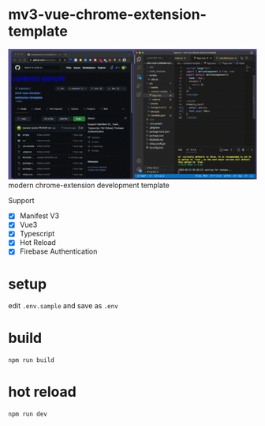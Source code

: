 # mv3-vue-chrome-extension-template
![demo](./demo.gif)
modern chrome-extension development template

Support 
- [x] Manifest V3
- [x] Vue3
- [x] Typescript
- [x] Hot Reload
- [x] Firebase Authentication

# setup 
edit `.env.sample` and save as `.env`

# build
`npm run build`

# hot reload
`npm run dev`
